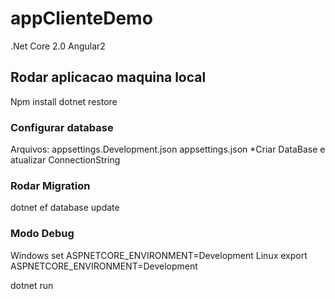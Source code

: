 # appClienteDemo
.Net Core 2.0 Angular2

## Rodar aplicacao maquina local
 Npm install
 dotnet restore

### Configurar database 
   Arquivos:
     appsettings.Development.json 
     appsettings.json
     *Criar DataBase e atualizar ConnectionString

### Rodar Migration
  dotnet ef database update


### Modo Debug
   Windows
   set ASPNETCORE_ENVIRONMENT=Development
   Linux
   export ASPNETCORE_ENVIRONMENT=Development
   
 dotnet run
